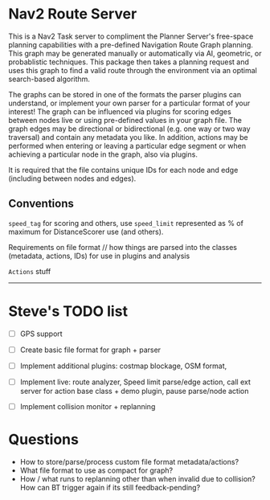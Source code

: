 # Nav2 Route Server

This is a Nav2 Task server to compliment the Planner Server's free-space planning capabilities with a pre-defined Navigation Route Graph planning.
This graph may be generated manually or automatically via AI, geometric, or probablistic techniques.
This package then takes a planning request and uses this graph to find a valid route through the environment via an optimal search-based algorithm.

The graphs can be stored in one of the formats the parser plugins can understand, or implement your own parser for a particular format of your interest!
The graph can be influenced via plugins for scoring edges between nodes live or using pre-defined values in your graph file.
The graph edges may be directional or bidirectional (e.g. one way or two way traversal) and contain any metadata you like.
In addition, actions may be performed when entering or leaving a particular edge segment or when achieving a particular node in the graph, also via plugins.

It is required that the file contains unique IDs for each node and edge (including between nodes and edges).

## Conventions

`speed_tag` for scoring and others, use `speed_limit` represented as % of maximum for DistanceScorer use (and others).

Requirements on file format // how things are parsed into the classes (metadata, actions, IDs) for use in plugins and analysis

`Actions` stuff

---

# Steve's TODO list

- [ ] GPS support
- [ ] Create basic file format for graph + parser


- [ ] Implement additional plugins: costmap blockage, OSM format,

- [ ] Implement live: route analyzer, Speed limit parse/edge action, call ext server for action base class + demo plugin, pause parse/node action
- [ ] Implement collision monitor + replanning


# Questions

- How to store/parse/process custom file format metadata/actions?
- What file format to use as compact for graph?
- How / what runs to replanning other than when invalid due to collision? How can BT trigger again if its still feedback-pending?
